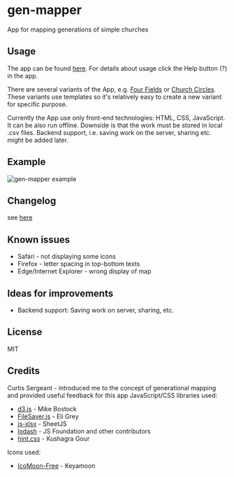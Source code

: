 # gen-mapper
App for mapping generations of simple churches

## Usage
The app can be found [here](https://dvopalecky.github.io/gen-mapper).
For details about usage click the Help button (?) in the app.

There are several variants of the App, e.g. [Four Fields](https://dvopalecky.github.io/gen-mapper/four-fields/index.html) or [Church Circles](https://dvopalecky.github.io/gen-mapper/church-circles/index.html).
These variants use templates so it's relatively easy to create a new variant for specific purpose.

Currently the App use only front-end technologies: HTML, CSS, JavaScript.
It can be also run offline. Downside is that the work must be stored in local .csv files.
Backend support, i.e. saving work on the server, sharing etc. might be added later.

## Example
![gen-mapper example](https://dvopalecky.github.io/gen-mapper/gen-mapper-example1.png)

## Changelog
see [here](changelog.md)

## Known issues
* Safari - not displaying some icons
* Firefox - letter spacing in top-bottom texts
* Edge/Internet Explorer - wrong display of map

## Ideas for improvements
* Backend support: Saving work on server, sharing, etc.

## License
MIT

## Credits
Curtis Sergeant - introduced me to the concept of generational mapping and provided useful feedback for this app
JavaScript/CSS libraries used:
* [d3.js](https://d3js.org) - Mike Bostock
* [FileSaver.js](https://github.com/eligrey/FileSaver.js) - Eli Grey
* [js-xlsx](https://github.com/SheetJS/js-xlsx) - SheetJS
* [lodash](https://lodash.com) - JS Foundation and other contributors
* [hint.css](https://github.com/chinchang/hint.css/) - Kushagra Gour

Icons used:
* [IcoMoon-Free](https://github.com/Keyamoon/IcoMoon-Free) - Keyamoon
